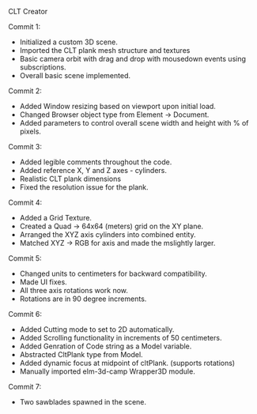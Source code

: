 CLT Creator

Commit 1:
- Initialized a custom 3D scene.
- Imported the CLT plank mesh structure and textures
- Basic camera orbit with drag and drop with mousedown events using subscriptions.
- Overall basic scene implemented.

Commit 2:
- Added Window resizing based on viewport upon initial load. 
- Changed Browser object type from Element -> Document.
- Added parameters to control overall scene width and height with % of pixels.

Commit 3: 
- Added legible comments throughout the code. 
- Added reference X, Y and Z axes - cylinders.
- Realistic CLT plank dimensions
- Fixed the resolution issue for the plank.

Commit 4:
- Added a Grid Texture.
- Created a Quad -> 64x64 (meters) grid on the XY plane.
- Arranged the XYZ axis cylinders into combined entity.
- Matched XYZ -> RGB for axis and made the mslightly larger. 

Commit 5:
- Changed units to centimeters for backward compatibility.
- Made UI fixes.
- All three axis rotations work now. 
- Rotations are in 90 degree increments.

Commit 6:
- Added Cutting mode to set to 2D automatically.
- Added Scrolling functionality in increments of 50 centimeters.
- Added Genration of Code string as a Model variable.
- Abstracted CltPlank type from Model.
- Added dynamic focus at midpoint of cltPlank. (supports rotations)
- Manually imported elm-3d-camp Wrapper3D module.

Commit 7:
- Two sawblades spawned in the scene. 